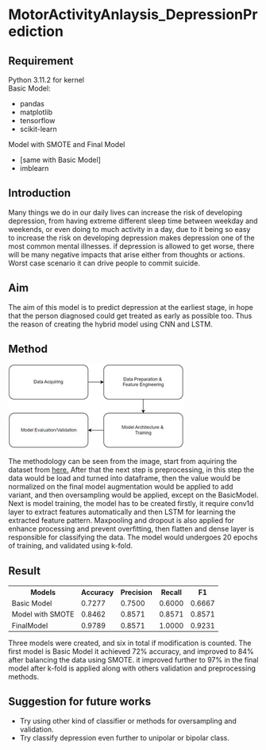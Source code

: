 # MotorActivityAnlaysis_DepressionPrediction

<h2>Requirement</h2>
Python 3.11.2 for kernel <br>
Basic Model:
<ul>
  <li>pandas</li>
  <li>matplotlib</li>
  <li>tensorflow</li>
  <li>scikit-learn</li>
</ul>
Model with SMOTE and Final Model
<ul>
  <li>[same with Basic Model]</li>
  <li>imblearn</li>
</ul>

<h2>Introduction</h2>
<p>Many things we do in our daily lives can increase the risk of developing depression, from having extreme different sleep time between weekday and weekends, or even doing to much activity in a day, due to it being so easy to increase the risk on developing depression makes depression one of the most common mental illnesses. if depression is allowed to get worse, there will be many negative impacts that arise either from thoughts or actions. Worst case scenario it can drive people to commit suicide.</p>
<h2>Aim</h2>
<p>The aim of this model is to predict depression at the earliest stage, in hope that the person diagnosed could get treated as early as possible too. Thus the reason of creating the hybrid model using CNN and LSTM.</p>
<h2>Method</h2>
<img src="methodology.jpg">
<p>The methodology can be seen from the image, start from aquiring the dataset from <a href="https://datasets.simula.no/depresjon/">here.</a> After that the next step is preprocessing, in this step the data would be load and turned into dataframe, then the value would be normalized on the final model augmentation would be applied to add variant, and then oversampling would be applied, except on the BasicModel. Next is model training, the model has to be created firstly, it require conv1d layer to extract features automatically and then LSTM for learning the extracted feature pattern. Maxpooling and dropout is also applied for enhance processing and prevent overfitting, then flatten and dense layer is responsible for classifying the data. The model would undergoes 20 epochs of training, and validated using k-fold.</p>
<h2>Result</h2>
<table>
  <tr>
    <th>Models</th>
    <th>Accuracy</th>
    <th>Precision</th>
    <th>Recall</th>
    <th>F1</th>
  </tr>
  <tr>
    <td>Basic Model</td>
    <td>0.7277</td>
    <td>0.7500</td>
    <td>0.6000</td>
    <td>0.6667</td>
  </tr>
  
  <tr>
    <td>Model with SMOTE</td>
    <td>0.8462</td>
    <td>0.8571</td>
    <td>0.8571</td>
    <td>0.8571</td>
  </tr>
  
  <tr>
    <td>FinalModel</td>
    <td>0.9789</td>
    <td>0.8571</td>
    <td>1.0000</td>
    <td>0.9231</td>
  </tr>
</table>
<p>Three models were created, and six in total if modification is counted. The first model is Basic Model it achieved 72% accuracy, and improved to 84% after balancing the data using SMOTE. it improved further to 97% in the final model after k-fold is applied along with others validation and preprocessing methods.</p>
<h2>Suggestion for future works</h2>
<ul>
  <li>Try using other kind of classifier or methods for oversampling and validation.</li>
  <li>Try classify depression even further to unipolar or bipolar class.</li>
</ul>
